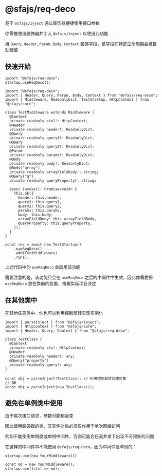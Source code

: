 # @sfajs/req-deco

基于 `@sfajs/inject` 通过装饰器便捷使用接口参数

你需要使用装饰器并引入 `@sfajs/inject` 以使用此功能

用 `Query`, `Header`, `Param`, `Body`, `Context` 装饰字段，该字段在特定生命周期会被自动赋值

## 快速开始

```TS
import "@sfajs/req-deco";
startup.useReqDeco();
```

```TS
import "@sfajs/req-deco";
import { Header, Query, Param, Body, Context } from "@sfajs/req-deco";
import { Middleware, ReadonlyDict, TestStartup, HttpContext } from "@sfajs/core";

class TestMiddleware extends Middleware {
  @Context
  private readonly ctx1!: HttpContext;
  @Header
  private readonly header!: ReadonlyDict;
  @Query
  private readonly query1!: ReadonlyDict;
  @Query
  private readonly query2!: ReadonlyDict;
  @Param
  private readonly params!: ReadonlyDict;
  @Body
  private readonly body!: ReadonlyDict;
  @Body("array")
  private readonly arrayFieldBody!: string;
  @Query("q")
  private readonly queryProperty!: string;

  async invoke(): Promise<void> {
    this.ok({
      header: this.header,
      query1: this.query1,
      query2: this.query2,
      params: this.params,
      body: this.body,
      arrayFieldBody: this.arrayFieldBody,
      queryProperty: this.queryProperty,
    });
  }
}

const res = await new TestStartup()
    .useReqDeco()
    .add(TestMiddleware)
    .run();
```

上述代码中的 `useReqDeco` 会启用该功能

需要注意的是，该功能只会在 `useReqDeco` 之后的中间件中生效，因此你需要把 `useReqDeco` 放在靠前的位置，根据实际项目决定

## 在其他类中

在其他任意类中，你也可以利用控制反转实现实例化

```TS
import { parseInject } from "@sfajs/inject";
import { HttpContext } from "@sfajs/core";
import { Header, Query, Context } from "@sfajs/req-deco";

class TestClass {
  @Context
  private readonly ctx!: HttpContext;
  @Header
  private readonly header!: any;
  @Query("property")
  private readonly query!: any;
}

const obj = parseInject(TestClass); // 利用控制反转创建对象
// OR
const obj = parseInject(new TestClass());
```

## 避免在单例类中使用

由于每次接口请求，参数可能都会变

因此使用装饰器的类，其实例对象必须仅作用于单次网络访问

例如不能使用单例类或单例中间件，否则可能会在高并发下出现不可预知的问题

在这样的中间件中不能使用 `@sfajs/req-deco`，因为中间件是单例的：

```TS
startup.use(new YourMiddleware())
```

```TS
const md = new YourMiddleware();
startup.use((ctx) => md);
```
